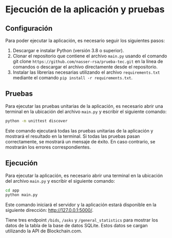 # Ejecución de la aplicación y pruebas

## Configuración

Para poder ejecutar la aplicación, es necesario seguir los siguientes pasos:

1. Descargar e instalar Python (versión 3.8 o superior).
2. Clonar el repositorio que contiene el archivo `main.py` usando el comando git clone `https://github.com/nasser-rsa/prueba-tec.git` en la línea de comandos o descargar el archivo directamente desde el repositorio.
3. Instalar las librerías necesarias utilizando el archivo `requirements.txt` mediante el comando `pip install -r requirements.txt`.

## Pruebas

Para ejecutar las pruebas unitarias de la aplicación, es necesario abrir una terminal en la ubicación del archivo `main.py` y escribir el siguiente comando:

```bash
python -m unittest discover
```

Este comando ejecutará todas las pruebas unitarias de la aplicación y mostrará el resultado en la terminal. Si todas las pruebas pasan correctamente, se mostrará un mensaje de éxito. En caso contrario, se mostrarán los errores correspondientes.

## Ejecución

Para ejecutar la aplicación, es necesario abrir una terminal en la ubicación del archivo `main.py` y escribir el siguiente comando:

```bash
cd app
python main.py
```

Este comando iniciará el servidor y la aplicación estará disponible en la siguiente dirección: http://127.0.0.1:5000/.

Tiene tres endpoint `/bids`, `/asks` y `/general_statistics` para mostrar los datos de la tabla de la base de datos SQLite. Estos datos se cargan utilizando la API de Blockchain.com.